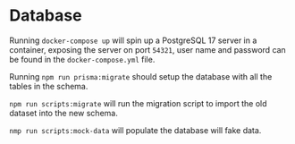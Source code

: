 # Database
Running `docker-compose up` will spin up a PostgreSQL 17 server in a container,
exposing the server on port `54321`, user name and password can be found in the
`docker-compose.yml` file.

Running `npm run prisma:migrate` should setup the database with all the tables
in the schema.

`npm run scripts:migrate` will run the migration script to import the old
dataset into the new schema.

`nmp run scripts:mock-data` will populate the database will fake data.
